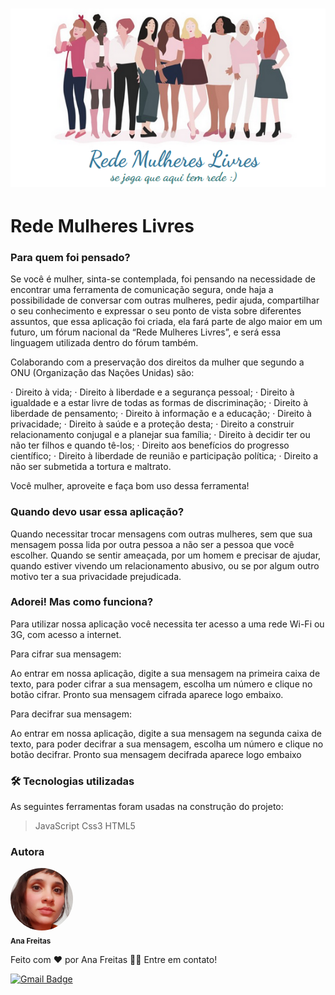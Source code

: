 
<h1 align="center">
  <img alt="logo" title="#logo" src="./src/Imagens/logo.png" />
</h1>


# Rede Mulheres Livres

### Para quem foi pensado?

Se você é mulher, sinta-se contemplada, foi pensando na necessidade de encontrar uma ferramenta de comunicação segura, onde haja a possibilidade de conversar com outras mulheres, pedir ajuda, compartilhar o seu conhecimento e expressar o seu ponto de vista sobre diferentes assuntos, que essa aplicação foi criada, ela fará parte de algo maior em um futuro, um fórum nacional da “Rede Mulheres Livres”, e será essa linguagem utilizada dentro do fórum também.

Colaborando com a preservação dos direitos da mulher que segundo a ONU (Organização das Nações Unidas) são: 

· Direito à vida; 
· Direito à liberdade e a segurança pessoal; 
· Direito à igualdade e a estar livre de todas as formas de discriminação; 
· Direito à liberdade de pensamento; 
· Direito à informação e a educação; 
· Direito à privacidade; 
· Direito à saúde e a proteção desta; 
· Direito a construir relacionamento conjugal e a planejar sua família; 
· Direito à decidir ter ou não ter filhos e quando tê-los; 
· Direito aos benefícios do progresso científico; 
· Direito à liberdade de reunião e participação política; 
· Direito a não ser submetida a tortura e maltrato. 

Você mulher, aproveite e faça bom uso dessa ferramenta!

### Quando devo usar essa aplicação?

Quando necessitar trocar mensagens com outras mulheres, sem que sua mensagem possa lida por outra pessoa a não ser a pessoa que você escolher. Quando se sentir ameaçada, por um homem e precisar de ajudar, quando estiver vivendo um relacionamento abusivo, ou se por algum outro motivo ter a sua privacidade prejudicada.

### Adorei! Mas como funciona?

Para utilizar nossa aplicação você necessita ter acesso a uma rede Wi-Fi ou 3G, com acesso a internet.

Para cifrar sua mensagem:

Ao entrar em nossa aplicação, digite a sua mensagem na primeira caixa de texto, para poder cifrar a sua mensagem, escolha um número e clique no botão cifrar. Pronto sua mensagem cifrada aparece logo embaixo.

Para decifrar sua mensagem:

Ao entrar em nossa aplicação, digite a sua mensagem na segunda caixa de texto, para poder decifrar a sua mensagem, escolha um número e clique no botão decifrar. Pronto sua mensagem decifrada aparece logo embaixo

### 🛠 Tecnologias utilizadas

As seguintes ferramentas foram usadas na construção do projeto:

>JavaScript
>Css3
>HTML5


### Autora

 <img style="border-radius: 50%;" src="./src/Imagens/ana.jpg" width="100px;" alt=""/>
 <br />
 <sub><b>Ana Freitas</b></sub></a> 


Feito com ❤️ por Ana Freitas 👋🏽 Entre em contato!

[![Gmail Badge](https://img.shields.io/badge/-anaflaviafemme@gmail.com-c14438?style=flat-square&logo=Gmail&logoColor=white&link=mailto:anaflaviafemme@gmail.com)](mailto:anaflaviafemme@gmail.com)

